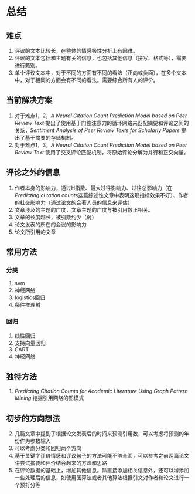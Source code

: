 # 总结

## 难点

1. 评议的文本比较长，在整体的情感极性分析上有困难。
2. 评议的文本包括和主题有关的信息，也包括其他信息（拼写、格式等），需要进行甄别。
3. 单个评议文本中，对于不同的方面有不同的看法（正向或负面），在多个文本中，对于相同的方面会有不同的看法。需要综合所有人的评价。

## 当前解决方案

1. 对于难点1，2，*A Neural Citation Count Prediction Model based on Peer Review Text* 提出了使用基于门控注意力的循环网络来匹配摘要和评论之间的关系，*Sentiment Analysis of Peer Review Texts for Scholarly Papers* 提出了基于摘要的存储机制。
2. 对于难点1，3，*A Neural Citation Count Prediction Model based on Peer Review Text* 使用了交叉评论匹配机制，将原始评论分解为并行和正交向量。

## 评论之外的信息

1. 作者本身的影响力，通过H指数、最大过往影响力、过往总影响力（在*Predicting ci tation counts*这篇综述性文章中表明这项指标效果不好）、作者的社交影响力（通过论文的合著人员的信息来评估）
2. 文章涉及的主题的广度，文章主题的广度与被引用数正相关。
3. 文章的长度越长，被引数约少（弱）
4. 论文发表的所在的会议的影响力
5. 论文所引用的文章

## 常用方法

### 分类

1. svm
2. 神经网络
3. logistics回归
4. 条件推理树

### 回归

1. 线性回归
2. 支持向量回归
3. CART
4. 神经网络

## 独特方法

1.  *Predicting Citation Counts for Academic Literature Using Graph Pattern Mining* 挖掘引用网络的图模式

## 初步的方向想法

2. 几篇文章中提到了根据论文发表后的时间来预测引用数，可以考虑将预测的年份作为参数输入
2. 可以考虑分类和回归两个方向
3. 基于关键字评价情感和评议句子的方法可能不够全面，可以参考之前两篇论文讲尝试摘要和评价结合起来的方法和思路
4. 在评论数据的基础上，增加其他信息。除直接添加相关信息外，还可以增添加一些处理后的信息，如使用图算法或者其他算法根据引文对作者和论文进行一个预打分等